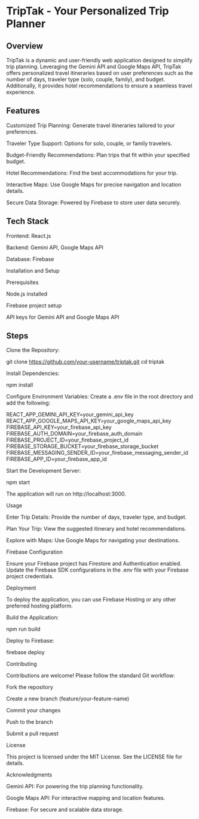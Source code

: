 # TripTak - Your Personalized Trip Planner

## Overview

TripTak is a dynamic and user-friendly web application designed to simplify trip planning. Leveraging the Gemini API and Google Maps API, TripTak offers personalized travel itineraries based on user preferences such as the number of days, traveler type (solo, couple, family), and budget. Additionally, it provides hotel recommendations to ensure a seamless travel experience.

## Features

Customized Trip Planning: Generate travel itineraries tailored to your preferences.

Traveler Type Support: Options for solo, couple, or family travelers.

Budget-Friendly Recommendations: Plan trips that fit within your specified budget.

Hotel Recommendations: Find the best accommodations for your trip.

Interactive Maps: Use Google Maps for precise navigation and location details.

Secure Data Storage: Powered by Firebase to store user data securely.

## Tech Stack

Frontend: React.js

Backend: Gemini API, Google Maps API

Database: Firebase

Installation and Setup

Prerequisites

Node.js installed

Firebase project setup

API keys for Gemini API and Google Maps API

## Steps

Clone the Repository:

git clone https://github.com/your-username/triptak.git
cd triptak

Install Dependencies:

npm install

Configure Environment Variables:
Create a .env file in the root directory and add the following:

REACT_APP_GEMINI_API_KEY=your_gemini_api_key
REACT_APP_GOOGLE_MAPS_API_KEY=your_google_maps_api_key
FIREBASE_API_KEY=your_firebase_api_key
FIREBASE_AUTH_DOMAIN=your_firebase_auth_domain
FIREBASE_PROJECT_ID=your_firebase_project_id
FIREBASE_STORAGE_BUCKET=your_firebase_storage_bucket
FIREBASE_MESSAGING_SENDER_ID=your_firebase_messaging_sender_id
FIREBASE_APP_ID=your_firebase_app_id

Start the Development Server:

npm start

The application will run on http://localhost:3000.

Usage

Enter Trip Details:
Provide the number of days, traveler type, and budget.

Plan Your Trip:
View the suggested itinerary and hotel recommendations.

Explore with Maps:
Use Google Maps for navigating your destinations.

Firebase Configuration

Ensure your Firebase project has Firestore and Authentication enabled. Update the Firebase SDK configurations in the .env file with your Firebase project credentials.

Deployment

To deploy the application, you can use Firebase Hosting or any other preferred hosting platform.

Build the Application:

npm run build

Deploy to Firebase:

firebase deploy

Contributing

Contributions are welcome! Please follow the standard Git workflow:

Fork the repository

Create a new branch (feature/your-feature-name)

Commit your changes

Push to the branch

Submit a pull request

License

This project is licensed under the MIT License. See the LICENSE file for details.

Acknowledgments

Gemini API: For powering the trip planning functionality.

Google Maps API: For interactive mapping and location features.

Firebase: For secure and scalable data storage.

